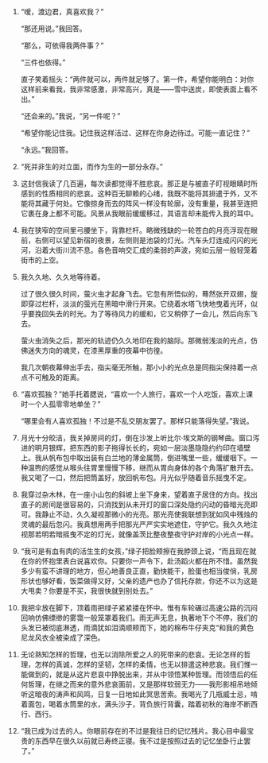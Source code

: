 1. 
    “嗳，渡边君，真喜欢我？”
    
    “那还用说。”我回答。
    
    “那么，可依得我两件事？”
    
    “三件也依得。”
    
    直子笑着摇头：“两件就可以，两件就足够了。第一件，希望你能明白：对你这样前来看我，我非常感激，非常高兴，真是——雪中送炭，即使表面上看不出。”
    
    “还会来的。”我说，“另一件呢？”
    
    “希望你能记住我。记住我这样活过、这样在你身边待过。可能一直记住？”
    
    “永远。”我回答。

2. 
    “死并非生的对立面，而作为生的一部分永存。”

3. 
    这封信我读了几百遍，每次读都觉得不胜悲哀。那正是与被直子盯视眼睛时所感到的性质相同的悲哀。这种百无聊赖的心绪，我既不能将其排遣于外，又不能将其藏于何处。它像掠身而去的阵风一样没有轮廓，没有重量，我甚至连把它裹在身上都不可能。风景从我眼前缓缓移过，其语言却未能传入我的耳中。

4. 
    我在狭窄的空间里弓腰坐下，背靠栏杆。略微残缺的一轮苍白的月亮浮现在眼前，右侧可以望见新宿的夜景，左侧则是池袋的灯光。汽车头灯连成闪闪的光河，沿着大街川流不息。各色音响交汇成的柔弱的声波，宛如云层一般轻笼着街市的上空。

5. 
    我久久地、久久地等待着。

    过了很久很久时间，萤火虫才起身飞去。它忽有所悟似的，蓦然张开双翅，旋即穿过栏杆，淡淡的萤光在黑暗中滑行开来。它绕着水塔飞快地曳着光环，似乎要挽回失去的时光。为了等待风力的缓和，它又稍停了一会儿，然后向东飞去。

    萤火虫消失之后，那光的轨迹仍久久地印在我的脑际。那微弱浅淡的光点，仿佛迷失方向的魂灵，在漆黑厚重的夜幕中彷徨。

    我几次朝夜幕伸出手去，指尖毫无所触，那小小的光点总是同指尖保持着一点点不可触及的距离。

6. 
    “喜欢孤独？”她手托着腮说，“喜欢一个人旅行，喜欢一个人吃饭，喜欢上课时一个人孤零零地单坐？”

    “哪里会有人喜欢孤独！不过是不乱交朋友罢了。那样只能落得失望。”我说。

7. 
    月光十分皎洁，我关掉房间的灯，倒在沙发上听比尔·埃文斯的钢琴曲。窗口泻进的明月银辉，把东西的影子拖得长长的，宛如一层淡墨隐隐约约印在墙壁上。我从帆布包中取出装有白兰地的薄金属筒，倒进嘴里一些，缓缓咽下。一种温煦的感觉从喉头往胃里慢慢下移，继而从胃向身体的各个角落扩散开去。我又喝了一口，然后把筒盖好，放回帆布包。月光似乎随着音乐摇曳不定。

8. 
    我穿过杂木林，在一座小山包的斜坡上坐下身来，望着直子居住的方向。找出直子的房间是很容易的，只消找到从未开灯的窗口深处隐约闪动的昏暗光亮即可。我静止不动，久久凝视那微小的光亮。那光亮使我联想到犹如风中残烛的灵魂的最后忽闪。我真想用两手把那光严严实实地遮住，守护它。我久久地注视那若明若暗摇曳不定的灯光，就像盖茨比整夜整夜守护对岸的小光点一样。

9. 
    “我可是有血有肉的活生生的女孩，”绿子把脸颊擦在我脖颈上说，“而且现在就在你的怀抱里表白说喜欢你。只要你一声令下，赴汤蹈火都在所不惜。虽然我多少有蛮不讲理的地方，但心地善良正直，勤快能干，脸蛋也相当俊俏，乳房形状也够好看，饭菜做得又好，父亲的遗产也办了信托存款，你还不以为这是大甩卖？你要是不买，我很快就到别处去。”

10. 
    我把伞放在脚下，顶着雨把绿子紧紧搂在怀中。惟有车轮碾过高速公路的沉闷回响仿佛缥缈的雾霭一般笼罩着我们。雨无声无息，执著地下个不停，我们的头发已被彻底淋透，雨滴犹如泪滴顺颊而下，她的棉布牛仔夹克“和我的黄色尼龙风衣全被染成了深色。

11. 
    无论熟知怎样的哲理，也无以消除所爱之人的死带来的悲哀。无论怎样的哲理，怎样的真诚，怎样的坚韧，怎样的柔情，也无以排遣这种悲哀。我们惟一能做到的，就是从这片悲哀中挣脱出来，并从中领悟某种哲理。而领悟后的任何哲理，在继之而来的意外悲哀面前，又是那样软弱无力——我形影相吊地倾听这暗夜的涛声和风鸣，日复一日地如此冥思苦索。我喝光了几瓶威士忌，啃着面包，喝着水筒里的水，满头沙子，背负旅行背囊，踏着初秋的海岸不断西行、西行。

12. 
    “我已成为过去的人。你眼前存在的不过是我往日的记忆残片。我心目中最宝贵的东西早在很久以前就已寿终正寝。我不过是按照过去的记忆坐卧行止罢了。”
